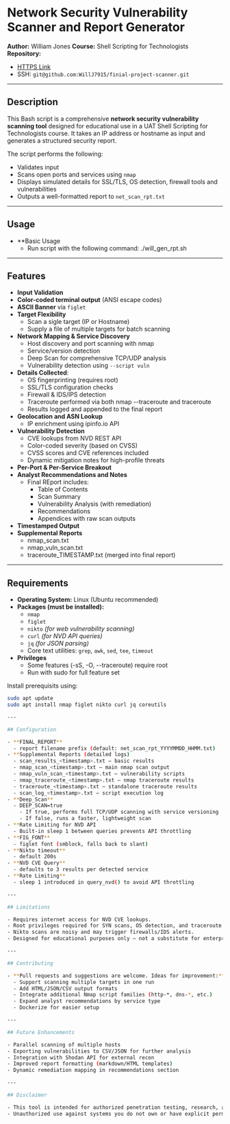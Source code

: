 # Network Security Vulnerability Scanner and Report Generator
**Author:** William Jones
**Course:** Shell Scripting for Technologists
**Repository:**
- [HTTPS Link](https://github.com/WillJ7915/finial-project-scanner.git)
- SSH: `git@github.com:WillJ7915/finial-project-scanner.git`

---

## Description

This Bash script is a comprehensive **network security vulnerability scanning tool** designed for educational use in a UAT Shell Scripting for Technologists course. It takes an IP address or hostname as input and generates a structured security report.

The script performs the following: 
- Validates input
- Scans open ports and services using `nmap`
- Displays simulated details for SSL/TLS, OS detection, firewall tools and vulnerabilities
- Outputs a well-formatted report to `net_scan_rpt.txt`

---

## Usage

- **Basic Usage
  - Run script with the following command: ./will_gen_rpt.sh <target ip or hostname>

---

## Features
- **Input Validation**
- **Color-coded terminal output** (ANSI escape codes)
- **ASCII Banner** via `figlet`
- **Target Flexibility**
  - Scan a sigle target (IP or Hostname)
  - Supply a file of multiple targets for batch scanning
- **Network Mapping & Service Discovery** 
  - Host discovery and port scanning with nmap
  - Service/version detection
  - Deep Scan for comprehensive TCP/UDP analysis
  - Vulnerability detection using `--script vuln`
- **Details Collected**:
  - OS fingerprinting (requires root)
  - SSL/TLS configuration checks
  - Firewall & IDS/IPS detection
  - Traceroute performed via both nmap --traceroute and traceroute
  - Results logged and appended to the final report
- **Geolocation and ASN Lookup**
  - IP enrichment using ipinfo.io API
- **Vulnerability Detection**
  - CVE lookups from NVD REST API
  - Color-coded severity (based on CVSS)
  - CVSS scores and CVE references included
  - Dynamic mitigation notes for high-profile threats
- **Per-Port & Per-Service Breakout**
- **Analyst Recommendations and Notes**
  - Final REport includes:
    - Table of Contents
    - Scan Summary
    - Vulnerability Analysis (with remediation)
    - Recommendations
    - Appendices with raw scan outputs
- **Timestamped Output**
- **Supplemental Reports**
  - nmap_scan.txt
  - nmap_vuln_scan.txt
  - traceroute_TIMESTAMP.txt (merged into final report)

 ---

## Requirements

 - **Operating System:** Linux (Ubuntu recommended)
 - **Packages (must be installed):**
   - `nmap`
   - `figlet`
   - `nikto` *(for web vulnerability scanning)*
   - `curl` *(for NVD API queries)*
   - `jq` *(for JSON parsing)*
   - Core text utilities: `grep`, `awk`, `sed`, `tee`, `timeout`
 - **Privileges**
   - Some features (-sS, -O, --traceroute) require root
   - Run with sudo for full feature set
  
Install prerequisits using:

```bash
sudo apt update
sudo apt install nmap figlet nikto curl jq coreutils

---

## Configuration

- **FINAL_REPORT** 
  - report filename prefix (default: net_scan_rpt_YYYYMMDD_HHMM.txt)
- **Supplemental Reports (detailed logs)
  - scan_results_<timestamp>.txt – basic results
  - nmap_scan_<timestamp>.txt – main nmap scan output
  - nmap_vuln_scan_<timestamp>.txt – vulnerability scripts
  - nmap_traceroute_<timestamp>.txt – nmap traceroute results
  - traceroute_<timestamp>.txt – standalone traceroute results
  - scan_log_<timestamp>.txt – script execution log
- **Deep_Scan**
  - DEEP_SCAN=true
    - If true, performs full TCP/UDP scanning with service versioning
    - If false, runs a faster, lightweight scan
- **Rate Limiting for NVD API
  - Built-in sleep 1 between queries prevents API throttling
- **FIG_FONT**
  - figlet font (smblock, falls back to slant)
- **Nikto timeout** 
  - default 200s
- **NVD CVE Query**
  - defaults to 3 results per detected service
- **Rate Limiting**
  - sleep 1 introduced in query_nvd() to avoid API throttling

---

## Limitations

- Requires internet access for NVD CVE lookups.
- Root privileges required for SYN scans, OS detection, and traceroute.
- Nikto scans are noisy and may trigger firewalls/IDS alerts.
- Designed for educational purposes only — not a substitute for enterprise-grade vulnerability scanners.

---

## Contributing

- **Pull requests and suggestions are welcome. Ideas for improvement:**
  - Support scanning multiple targets in one run
  - Add HTML/JSON/CSV output formats
  - Integrate additional Nmap script families (http-*, dns-*, etc.)
  - Expand analyst recommendations by service type
  - Dockerize for easier setup

---

## Future Enhancements

- Parallel scanning of multiple hosts
- Exporting vulnerabilities to CSV/JSON for further analysis
- Integration with Shodan API for external recon
- Improved report formatting (markdown/HTML templates)
- Dynamic remediation mapping in recommendations section

---

## Disclaimer

- This tool is intended for authorized penetration testing, research, and cybersecurity education.
- Unauthorized use against systems you do not own or have explicit permission to test is prohibited. 
